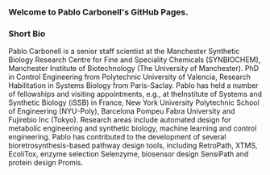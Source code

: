 ### Welcome to Pablo Carbonell's GitHub Pages.

### Short Bio

Pablo Carbonell is a senior staff scientist at the Manchester Synthetic Biology Research Centre for Fine and Speciality Chemicals (SYNBIOCHEM), Manchester Institute of Biotechnology (The University of Manchester). PhD in Control Engineering from Polytechnic University of Valencia, Research Habilitation in Systems Biology from Paris-Saclay. Pablo has held a number of fellowships and visiting appointments, e.g., at theInstitute of Systems and Synthetic Biology (iSSB) in France, New York University Polytechnic School of Engineering (NYU-Poly), Barcelona Pompeu Fabra University and Fujirebio Inc (Tokyo). Research areas include automated design for metabolic engineering and synthetic biology, machine learning and control engineering. Pablo has contributed to the development of several bioretrosynthesis-based pathway design tools, including RetroPath, XTMS, EcoliTox, enzyme selection Selenzyme, biosensor design SensiPath and protein design Promis. 
